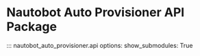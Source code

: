 # Nautobot Auto Provisioner API Package

::: nautobot_auto_provisioner.api
    options:
        show_submodules: True
